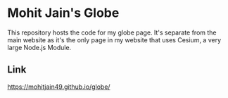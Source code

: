 # Mohit Jain's Globe

This repository hosts the code for my globe page. It's separate from the main website as it's the only page in my website that uses Cesium, a very large Node.js Module.  

## Link
  
https://mohitjain49.github.io/globe/